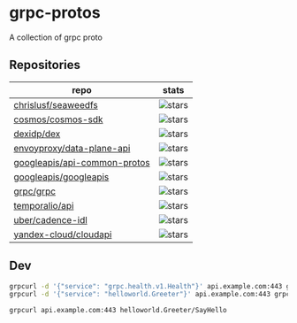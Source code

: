 # grpc-protos

A collection of grpc proto

## Repositories

<!-- BEGIN REPO -->

repo | stats
---|---
[chrislusf/seaweedfs](https://github.com/chrislusf/seaweedfs) | ![stars](https://img.shields.io/github/stars/chrislusf/seaweedfs)
[cosmos/cosmos-sdk](https://github.com/cosmos/cosmos-sdk) | ![stars](https://img.shields.io/github/stars/cosmos/cosmos-sdk)
[dexidp/dex](https://github.com/dexidp/dex) | ![stars](https://img.shields.io/github/stars/dexidp/dex)
[envoyproxy/data-plane-api](https://github.com/envoyproxy/data-plane-api) | ![stars](https://img.shields.io/github/stars/envoyproxy/data-plane-api)
[googleapis/api-common-protos](https://github.com/googleapis/api-common-protos) | ![stars](https://img.shields.io/github/stars/googleapis/api-common-protos)
[googleapis/googleapis](https://github.com/googleapis/googleapis) | ![stars](https://img.shields.io/github/stars/googleapis/googleapis)
[grpc/grpc](https://github.com/grpc/grpc) | ![stars](https://img.shields.io/github/stars/grpc/grpc)
[temporalio/api](https://github.com/temporalio/api) | ![stars](https://img.shields.io/github/stars/temporalio/api)
[uber/cadence-idl](https://github.com/uber/cadence-idl) | ![stars](https://img.shields.io/github/stars/uber/cadence-idl)
[yandex-cloud/cloudapi](https://github.com/yandex-cloud/cloudapi) | ![stars](https://img.shields.io/github/stars/yandex-cloud/cloudapi)
<!-- END REPO -->

## Dev

```bash
grpcurl -d '{"service": "grpc.health.v1.Health"}' api.example.com:443 grpc.health.v1.Health/Check
grpcurl -d '{"service": "helloworld.Greeter"}' api.example.com:443 grpc.health.v1.Health/Check

grpcurl api.example.com:443 helloworld.Greeter/SayHello
```
